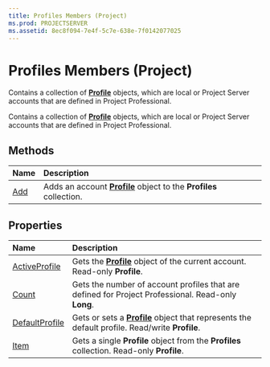 ```yaml
---
title: Profiles Members (Project)
ms.prod: PROJECTSERVER
ms.assetid: 8ec8f094-7e4f-5c7e-638e-7f0142077025
---
```



# Profiles Members (Project)
Contains a collection of  **[Profile](profile-object-project.md)** objects, which are local or Project Server accounts that are defined in Project Professional.

Contains a collection of  **[Profile](profile-object-project.md)** objects, which are local or Project Server accounts that are defined in Project Professional.


## Methods



|**Name**|**Description**|
|:-----|:-----|
|[Add](profiles-add-method-project.md)|Adds an account  **[Profile](profile-object-project.md)** object to the **Profiles** collection.|

## Properties



|**Name**|**Description**|
|:-----|:-----|
|[ActiveProfile](profiles-activeprofile-property-project.md)|Gets the  **[Profile](profile-object-project.md)** object of the current account. Read-only **Profile**.|
|[Count](profiles-count-property-project.md)|Gets the number of account profiles that are defined for Project Professional. Read-only  **Long**.|
|[DefaultProfile](profiles-defaultprofile-property-project.md)|Gets or sets a  **[Profile](profile-object-project.md)** object that represents the default profile. Read/write **Profile**.|
|[Item](profiles-item-property-project.md)|Gets a single  **Profile** object from the **Profiles** collection. Read-only **Profile**.|

